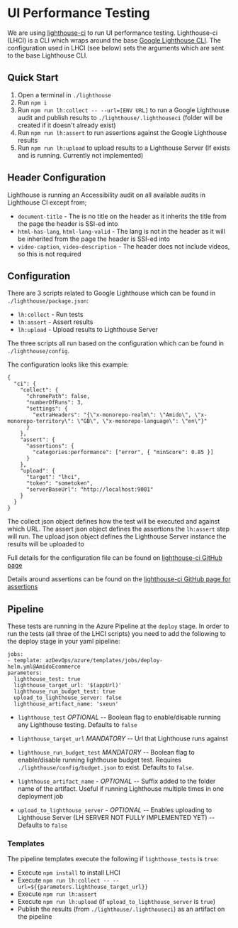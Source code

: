 # UI Performance Testing

We are using [lighthouse-ci](https://github.com/GoogleChrome/lighthouse-ci) to run UI performance testing. Lighthouse-ci
(LHCI) is a CLI which wraps around the base
[Google Lighthouse CLI](https://github.com/GoogleChrome/lighthouse#using-the-node-cli). The configuration used in LHCI
(see below) sets the arguments which are sent to the base Lighthouse CLI.

## Quick Start

1. Open a terminal in `./lighthouse`
2. Run `npm i`
3. Run `npm run lh:collect -- --url=[ENV URL]` to run a Google Lighthouse audit
   and publish results to `./lighthouse/.lighthouseci` (folder will be created if it doesn't already exist)
4. Run `npm run lh:assert` to run assertions against the Google Lighthouse results
5. Run `npm run lh:upload` to upload results to a Lighthouse Server (If exists and is running. Currently not
   implemented)

## Header Configuration

Lighthouse is running an Accessibility audit on all available audits in Lighthouse CI except from;

- `document-title` - The is no title on the header as it inherits the title from the page the header is SSI-ed into
- `html-has-lang`, `html-lang-valid` - The lang is not in the header as it will be inherited from the page the header is
  SSI-ed into
- `video-caption`, `video-description` - The header does not include videos, so this is not required

## Configuration

There are 3 scripts related to Google Lighthouse which can be found in `./lighthouse/package.json`:

- `lh:collect` - Run tests
- `lh:assert` - Assert results
- `lh:upload` - Upload results to Lighthouse Server

The three scripts all run based on the configuration which can be found in `./lighthouse/config`.

The configuration looks like this example:

```
{
  "ci": {
    "collect": {
      "chromePath": false,
      "numberOfRuns": 3,
      "settings": {
        "extraHeaders": "{\"x-monorepo-realm\": \"Amido\", \"x-monorepo-territory\": \"GB\", \"x-monorepo-language\": \"en\"}"
      }
    },
    "assert": {
      "assertions": {
        "categories:performance": ["error", { "minScore": 0.85 }]
      }
    },
    "upload": {
      "target": "lhci",
      "token": "sometoken",
      "serverBaseUrl": "http://localhost:9001"
    }
  }
}
```

The collect json object defines how the test will be executed and against which URL. The assert json object defines the
assertions the `lh:assert` step will run. The upload json object defines the Lighthouse Server instance the results will
be uploaded to

Full details for the configuration file can be found on
[lighthouse-ci GitHub page](https://github.com/GoogleChrome/lighthouse-ci/blob/master/docs/configuration.md)

Details around assertions can be found on the
[lighthouse-ci GitHub page for assertions](https://github.com/GoogleChrome/lighthouse-ci/blob/master/docs/assertions.md)

## Pipeline

These tests are running in the Azure Pipeline at the `deploy` stage. In order to run the tests (all three of the LHCI
scripts) you need to add the following to the deploy stage in your yaml pipeline:

```
jobs:
- template: azDevOps/azure/templates/jobs/deploy-helm.yml@AmidoEcommerce
parameters:
  lighthouse_test: true
  lighthouse_target_url: '$(appUrl)'
  lighthouse_run_budget_test: true
  upload_to_lighthouse_server: false
  lighthouse_artifact_name: 'sxeun'
```

- `lighthouse_test` _OPTIONAL_ -- Boolean flag to enable/disable running any Lighthouse testing. Defaults to `false`

- `lighthouse_target_url` _MANDATORY_ -- Url that Lighthouse runs against

- `lighthouse_run_budget_test` _MANDATORY_ -- Boolean flag to enable/disable running lighthouse budget test. Requires
  `./lighthouse/config/budget.json` to exist. Defaults to `false`.

- `lighthouse_artifact_name` - _OPTIONAL_ -- Suffix added to the folder name of the artifact. Useful if running
  Lighthouse multiple times in one deployment job

- `upload_to_lighthouse_server` - _OPTIONAL_ -- Enables uploading to Lighthouse Server (LH SERVER NOT FULLY IMPLEMENTED
  YET) -- Defaults to `false`

### Templates

The pipeline templates execute the following if `lighthouse_tests` is `true`:

- Execute `npm install` to install LHCI
- Execute `npm run lh:collect -- --url=${{parameters.lighthouse_target_url}}`
- Execute `npm run lh:assert`
- Execute `npm run lh:upload` (if `upload_to_lighthouse_server` is `true`)
- Publish the results (from `./lighthouse/.lighthouseci`) as an artifact on the pipeline
